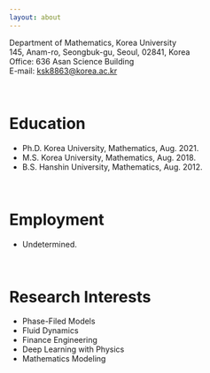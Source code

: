 ```yaml
---
layout: about 
---
```


<!-- # About Me -->
Department of Mathematics, Korea University\
145, Anam-ro, Seongbuk-gu, Seoul, 02841, Korea\
Office: 636 Asan Science Building\
E-mail: ksk8863@korea.ac.kr

<br/>

# Education
* Ph.D. Korea University, Mathematics, Aug. 2021.
* M.S. Korea University, Mathematics, Aug. 2018.
* B.S. Hanshin University, Mathematics, Aug. 2012.

<br/>

# Employment
* Undetermined.

<br/>

# Research Interests
* Phase-Filed Models
* Fluid Dynamics
* Finance Engineering
* Deep Learning with Physics
* Mathematics Modeling

